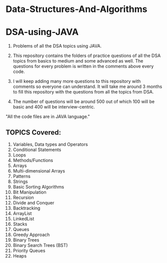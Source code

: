 # Data-Structures-And-Algorithms
# DSA-using-JAVA


1. Problems of all the DSA topics using JAVA.

2. This repository contains the folders of practice questions of all the DSA topics from basics to medium and some advanced as well. The questions for every problem 
   is written in the comments above every code.

3. I will keep adding many more questions to this repository with comments so everyone can understand. It will take me around 3 months to fill this repository with 
   the questions from all the topics from DSA.

4. The number of questions will be around 500 out of which 100 will be basic and 400 will be interview-centric.







"All the code files are in JAVA language."

## TOPICS Covered:
1. Variables, Data types and Operators
2. Conditional Statements
3. Loops
4. Methods/Functions
5. Arrays
6. Multi-dimensional Arrays
7. Patterns
8. Strings
9. Basic Sorting Algorithms
10. Bit Manipulation
11. Recursion
12. Divide and Conquer
13. Backtracking
14. ArrayList
15. LinkedList
16. Stacks
17. Queues
18. Greedy Approach
19. Binary Trees
20. Binary Search Trees (BST)
21. Priority Queues
22. Heaps
